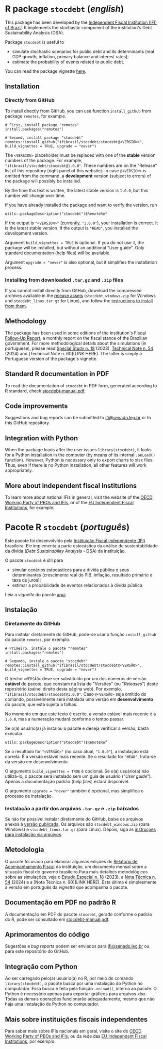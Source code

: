 # R package `stocdebt` (*english*)

This package has been developed by the [Independent Fiscal Institution (IFI) of Brazil](https://www12.senado.leg.br/ifi). It implements the stochastic component of the institution's Debt Sustainability Analysis (DSA).

Package `stocdebt` is useful to
* simulate stochastic scenarios for public debt and its determinants (real GDP growth, inflation, primary balance and interest rates);
* estimate the probability of events related to public debt.

You can read the package vignette [here](https://github.com/ifibrasil/stocdebt/releases/download/1.0.0/vignette.html).

## Installation

### Directly from GitHub

To install directly from GitHub, you can use function `install_github` from package `remotes`, for example.

```{r}
# First, install package "remotes"
install.packages("remotes")

# Second, install package "stocdebt"
remotes::install_github("ifibrasil/stocdebt/stocdebt@<VERSION>", build_vignettes = TRUE, upgrade = "never")
```

The `<VERSION>` placeholder must be replaced with one of the **stable** version numbers of the package. For example, `"ifibrasil/stocdebt/stocdebt@1.0.0"`. These numbers are on the "Release" list of this repository (right panel of this website). In case `@<VERSION>` is omitted from the command, a **development** version (subject to errors) of the package will possibly be installed.

By the time this text is written, the latest stable version is `1.0.0`, but this number will change over time.

If you have already installed the package and want to verify the version, run

```{r}
utils::packageDescription("stocdebt")$RemoteRef
```

If the output is `"<VERSION>"` (currently, `"1.0.0"`), your installation is correct. It is the latest stable version. If the output is `"HEAD"`, you installed the development version.

Argument `build_vignettes = TRUE` is optional. If you do not use it, the package will be installed, but without an additional "User guide". Only standard documentation (help files) will be available.

Argument `upgrade = "never"` is also optional, but it simplifies the installation process.

### Installing from downloaded `.tar.gz` and `.zip` files

If you cannot install directly from GitHub, download the compressed archives available in the [release assets](https://github.com/ifibrasil/stocdebt/releases) (`stocdebt_windows.zip` for Windows and `stocdebt_linux.tar.gz` for Linux), and follow the [instructions to install from them](INSTALL_FROM_ARCHIVES.md).

## Methodology

The package has been used in some editions of the institution's [Fiscal Follow-Up Report](https://www12.senado.leg.br/ifi/publicacoes-ifi?tipo=relatorio), a monthly report on the fiscal stance of the Brazilian government. For more methodological details about the simulations (in portuguese), please read [Special Study n. 18](https://www2.senado.leg.br/bdsf/bitstream/handle/id/645203/EE18.pdf) (2023), [Technical Note n. 54](https://www2.senado.leg.br/bdsf/bitstream/handle/id/651183/NT54_Sensibilidade_cenarios_estocasticos_divida.pdf) (2024) and [Technical Note n. 60](LINK HERE). The latter is simply a Portuguese version of the package's vignette.

## Standard R documentation in PDF

To read the documentation of `stocdebt` in PDF form, generated according to R standard, check [stocdebt-manual.pdf](https://github.com/ifibrasil/stocdebt/releases/download/1.0.0/stocdebt-manual.pdf).

## Code improvements

Suggestions and bug reports can be submitted to ifi@senado.leg.br or to this GitHub repository.

## Integration with Python

When the package loads after the user issues `library(stocdebt)`, it looks for a Python installation in the computer (by means of its internal `.onLoad()` function). However, Python is necessary only to export charts to xlsx files. Thus, even if there is no Python installation, all other features will work appropriately.

## More about independent fiscal institutions

To learn more about national IFIs in general, visit the website of the [OECD Working Party of PBOs and IFIs](https://www.oecd.org/en/topics/parliamentary-budget-offices-and-independent-fiscal-institutions.html), or of the [EU Independent Fiscal Institutions](https://www.euifis.eu/), for example.







# Pacote R `stocdebt` (*português*)

Este pacote foi desenvolvido pela [Instituição Fiscal Independente (IFI)](https://www12.senado.leg.br/ifi) brasileira. Ele implementa a parte estocástica da análise de sustentabilidade da dívida (*Debt Sustainability Analysis* - DSA) da instituição.

O pacote `stocdebt` é útil para
* simular cenários estocásticos para a dívida pública e seus determinantes (crescimento real do PIB, inflação, resultado primário e taxa de juros);
* estimar a probabilidade de eventos relacionados à dívida pública.

Leia a *vignette* do pacote [aqui](https://github.com/ifibrasil/stocdebt/releases/download/1.0.0/vignette.html).

## Instalação

### Diretamente do GitHub

Para instalar diretamente do GitHub, pode-se usar a função `install_github` do pacote `remotes`, por exemplo.

```{r}
# Primeiro, instale o pacote "remotes"
install.packages("remotes")

# Segundo, instale o pacote "stocdebt"
remotes::install_github("ifibrasil/stocdebt/stocdebt@<VERSÃO>", build_vignettes = TRUE, upgrade = "never")
```

O trecho `<VERSÃO>` deve ser substituído por um dos números de versão **estável** do pacote, que constam na lista de "Versões" (ou "*Releases*") deste repositório (painel direito desta página web). Por exemplo, `"ifibrasil/stocdebt/stocdebt@1.0.0"`. Caso `@<VERSÃO>` seja omitido do comando, possivelmente será instalada uma versão em **desenvolvimento** do pacote, que está sujeita a falhas.

No momento em que este texto é escrito, a versão estável mais recente é a `1.0.0`, mas a numeração mudará conforme o tempo passar.

Se o(a) usuário(a) já instalou o pacote e deseja verificar a versão, basta executar

```{r}
utils::packageDescription("stocdebt")$RemoteRef
```

Se o resultado for `"<VERSÃO>"` (no caso atual, `"1.0.0"`), a instalação está correta. É a versão estável mais recente. Se o resultado for `"HEAD"`, trata-se da versão em desenvolvimento.

O argumento `build_vignettes = TRUE` é opcional. Se o(a) usuário(a) não utilizá-lo, o pacote será instalado sem um guia de usuário ("*User guide*"). Apenas a documentação padrão (*help files*) estará disponível.

O argumento `upgrade = "never"` também é opcional, mas simplifica o processo de instalação.

### Instalação a partir dos arquivos `.tar.gz` e `.zip` baixados

Se não for possível instalar diretamente do GitHub, baixe os arquivos anexos à [versão publicada](https://github.com/ifibrasil/stocdebt/releases). Os arquivos são `stocdebt_windows.zip` (para Windows) e `stocdebt_linux.tar.gz` (para Linux). Depois, siga as [instruções para instalação via arquivos](INSTALL_FROM_ARCHIVES.md).

## Metodologia

O pacote foi usado para elaborar algumas edições do [Relatório de Acompanhamento Fiscal](https://www12.senado.leg.br/ifi/publicacoes-ifi?tipo=relatorio) da instituição, um documento mensal sobre a situação fiscal do governo brasileiro.Para mais detalhes metodológicos sobre as simulações, veja o [Estudo Especial n. 18](https://www2.senado.leg.br/bdsf/bitstream/handle/id/645203/EE18.pdf) (2023), a [Nota Técnica n. 54](https://www2.senado.leg.br/bdsf/bitstream/handle/id/651183/NT54_Sensibilidade_cenarios_estocasticos_divida.pdf) (2024) e a [Nota Técnica n. 60](LINK HERE). Esta última é simplesmente a versão em português da *vignette* que acompanha o pacote.

## Documentação em PDF no padrão R

A documentação em PDF do pacote `stocdebt`, gerado conforme o padrão do R, pode ser consultado em [stocdebt-manual.pdf](https://github.com/ifibrasil/stocdebt/releases/download/1.0.0/stocdebt-manual.pdf).

## Aprimoramentos do código

Sugestões e *bug reports* podem ser enviados para ifi@senado.leg.br ou para este repositório do GitHub.

## Integração com Python

Ao ser carregado pelo(a) usuário(a) no R, por meio do comando `library(stocdebt)`, o pacote busca por uma instalação do Python no computador. Essa busca é feita pela função `.onLoad()`, interna ao pacote. O Python é necessário apenas para exportar gráficos para arquivos xlsx. Todas as demais operações funcionarão adequadamente, mesmo que não haja uma instalação de Python no computador.

## Mais sobre instituições fiscais independentes

Para saber mais sobre IFIs nacionais em geral, visite o site do [OECD Working Party of PBOs and IFIs](https://www.oecd.org/en/topics/parliamentary-budget-offices-and-independent-fiscal-institutions.html), ou da rede das [EU Independent Fiscal Institutions](https://www.euifis.eu/), por exemplo.
